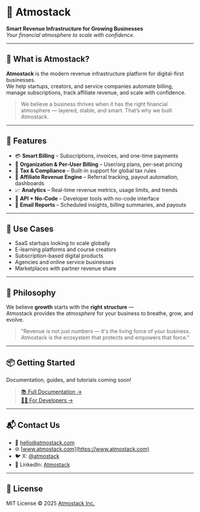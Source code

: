 # 🌌 Atmostack

**Smart Revenue Infrastructure for Growing Businesses**  
_Your financial atmosphere to scale with confidence._

---

## 🚀 What is Atmostack?

**Atmostack** is the modern revenue infrastructure platform for digital-first businesses.  
We help startups, creators, and service companies automate billing, manage subscriptions, track affiliate revenue, and scale with confidence.

> We believe a business thrives when it has the right financial atmosphere — layered, stable, and smart. That’s why we built Atmostack.

---

## 🧩 Features

- 💳 **Smart Billing** – Subscriptions, invoices, and one-time payments
- 👥 **Organization & Per-User Billing** – User/org plans, per-seat pricing
- 🧾 **Tax & Compliance** – Built-in support for global tax rules
- 🤝 **Affiliate Revenue Engine** – Referral tracking, payout automation, dashboards
- 📈 **Analytics** – Real-time revenue metrics, usage limits, and trends
- 🧰 **API + No-Code** – Developer tools with no-code interface
- 📨 **Email Reports** – Scheduled insights, billing summaries, and payouts

---

## 🔧 Use Cases

- SaaS startups looking to scale globally
- E-learning platforms and course creators
- Subscription-based digital products
- Agencies and online service businesses
- Marketplaces with partner revenue share

---

## 📐 Philosophy

We believe **growth** starts with the **right structure** —  
Atmostack provides the *atmosphere* for your business to breathe, grow, and evolve.

> "Revenue is not just numbers — it's the living force of your business. Atmostack is the ecosystem that protects and empowers that force."

---

## 📦 Getting Started

Documentation, guides, and tutorials coming soon!

> [📚 Full Documentation →](https://docs.atmostack.com)  
> [👨‍💻 For Developers →](https://developer.atmostack.com)

---

## 📬 Contact Us

- 💬 [hello@atmostack.com](mailto:hello@atmostack.com)
- 🌐 [www.atmostack.com](https://www.atmostack.com)
- 🐦 X: [@atmostack](https://x.com/atmostack)
- 💼 LinkedIn: [Atmostack](https://www.linkedin.com/company/atmostack)

---

## 📄 License

MIT License © 2025 [Atmostack Inc.](https://www.atmostack.com)
